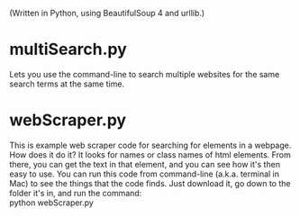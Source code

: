 (Written in Python, using BeautifulSoup 4 and urllib.)

# multiSearch.py
Lets you use the command-line to search multiple websites for the same search terms at the same time.

# webScraper.py
This is example web scraper code for searching for elements in a webpage.  How does it do it?  It looks for names or class names of html elements.  From there, you can get the text in that element, and you can see how it's then easy to use.
You can run this code from command-line (a.k.a. terminal in Mac) to see the things that the code finds.  Just download it, go down to the folder it's in, and run the command:  
python webScraper.py
